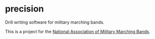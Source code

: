 # precision
Drill writing software for military marching bands. 

This is a project for the [National Association of Military Marching Bands](HTTP://NAMMB.ORG).

